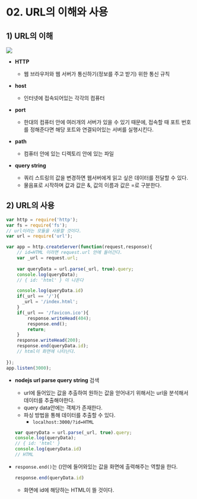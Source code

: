 # 02. URL의 이해와 사용

## 1) URL의 이해

![](C:\Users\kig95\Desktop\SSAFY\TIL\image\URL.png)

* **HTTP** 
  * 웹 브라우저와 웹 서버가 통신하기(정보를 주고 받기) 위한 통신 규칙

* **host**
  * 인터넷에 접속되어있는 각각의 컴퓨터

* **port**
  *  한대의 컴퓨터 안에 여러개의 서버가 있을 수 있기 때문에, 접속할 때 포트 번호를 정해준다면 해당 포트와 연결되어있는 서버를 실행시킨다.
* **path**
  * 컴퓨터 안에 있는 디렉토리 안에 있는 파일

* **query string**
  * 쿼리 스트링의 값을 변경하면 웹서버에게 읽고 싶은 데이터를 전달할 수 있다. 
  * 물음표로 시작하며 값과 값은 &, 값의 이름과 값은 =로 구분한다.



## 2) URL의 사용

```javascript
var http = require('http');
var fs = require('fs');
// url이라는 모듈을 사용할 것이다.
var url = require('url');

var app = http.createServer(function(request,response){
    // id=HTML 이라면 request.url 안에 들어간다.
    var _url = request.url;
    
    var queryData = url.parse(_url, true).query;
    console.log(queryData);
    // { id: 'html' } 이 나온다

    console.log(queryData.id)
    if(_url == '/'){
      _url = '/index.html';
    }
    if(_url == '/favicon.ico'){
        response.writeHead(404);
        response.end();
        return;
    }
    response.writeHead(200);
    response.end(queryData.id);
    // html이 화면에 나타난다.
 
});
app.listen(3000);
```

* **nodejs url parse query string** 검색

  * url에 들어있는 값을 추출하여 원하는 값을 얻어내기 위해서는 url을 분석해서 데이터를 추출해야한다.
  * query data안에는 객체가 존재한다.
  * 파싱 방법을 통해 데이터를 추출할 수 있다.
    * `localhost:3000/?id=HTML`

  ```javascript
  var queryData = url.parse(_url, true).query;
  console.log(queryData);
  // { id: 'html' }
  console.log(queryData.id)
  // HTML
  ```



* `response.end()`는 ()안에 들어와있는 값을 화면에 출력해주는 역할을 한다.

  ```javascript
  response.end(queryData.id)
  ```

  * 화면에 id에 해당하는 HTML이 뜰 것이다.

